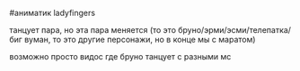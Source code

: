 #аниматик
ladyfingers

танцует пара, но эта пара меняется (то это бруно/эрми/эсми/телепатка/биг вуман, то это другие персонажи, но в конце мы с маратом)

возможно просто видос где бруно танцует с разными мс
